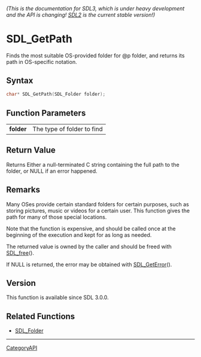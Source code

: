 ###### (This is the documentation for SDL3, which is under heavy development and the API is changing! [SDL2](https://wiki.libsdl.org/SDL2/) is the current stable version!)
# SDL_GetPath

Finds the most suitable OS-provided folder for @p folder, and returns its path in OS-specific notation.

## Syntax

```c
char* SDL_GetPath(SDL_Folder folder);

```

## Function Parameters

|                |                            |
| -------------- | -------------------------- |
| **folder**     | The type of folder to find |

## Return Value

Returns Either a null-terminated C string containing the full path to the
folder, or NULL if an error happened.

## Remarks

Many OSes provide certain standard folders for certain purposes, such as
storing pictures, music or videos for a certain user. This function gives
the path for many of those special locations.

Note that the function is expensive, and should be called once at the
beginning of the execution and kept for as long as needed.

The returned value is owned by the caller and should be freed with
[SDL_free](SDL_free)().

If NULL is returned, the error may be obtained with
[SDL_GetError](SDL_GetError)().

## Version

This function is available since SDL 3.0.0.

## Related Functions

* [SDL_Folder](SDL_Folder)

----
[CategoryAPI](CategoryAPI)

